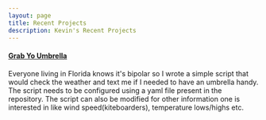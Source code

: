 ```yaml
---
layout: page
title: Recent Projects
description: Kevin's Recent Projects
---
```


#### [Grab Yo Umbrella](https://github.com/kevin-george/grab_yo_umbrella)
Everyone living in Florida knows it's bipolar so I wrote a simple script that would check the weather and text me if I needed to have an umbrella handy. The script needs to be configured using a yaml file present in the repository. The script can also be modified for other information one is interested in like wind speed(kiteboarders), temperature lows/highs etc.
